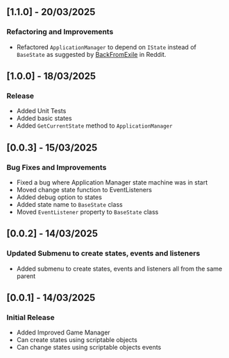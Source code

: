 ## [1.1.0] - 20/03/2025

### Refactoring and Improvements

- Refactored `ApplicationManager` to depend on `IState` instead of `BaseState` as suggested
  by [BackFromExile](https://www.reddit.com/r/Unity3D/comments/1jfdxiu/comment/mire8ly/?utm_source=share&utm_medium=web3x&utm_name=web3xcss&utm_term=1&utm_content=share_button)
  in Reddit.

## [1.0.0] - 18/03/2025

### Release

- Added Unit Tests
- Added basic states
- Added `GetCurrentState` method to `ApplicationManager`

## [0.0.3] - 15/03/2025

### Bug Fixes and Improvements

- Fixed a bug where Application Manager state machine was in start
- Moved change state function to EventListeners
- Added debug option to states
- Added state name to `BaseState` class
- Moved `EventListener` property to `BaseState` class

## [0.0.2] - 14/03/2025

### Updated Submenu to create states, events and listeners

- Added submenu to create states, events and listeners all from the same parent

## [0.0.1] - 14/03/2025

### Initial Release

- Added Improved Game Manager
- Can create states using scriptable objects
- Can change states using scriptable objects events
